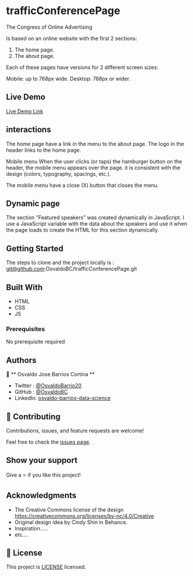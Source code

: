 # trafficConferencePage

The Congress of Online Advertising

Is based on an online website with the first 2 sections:
1. The home page.
2. The about page.

Each of these pages have versions for 2 different screen sizes:

Mobile: up to 768px wide.
Desktop: 768px or wider.

## Live Demo

[Live Demo Link](https://osvaldobc.github.io/trafficConferencePage/)

## interactions

The home page have a link in the menu to the about page.
The logo in the header links to the home page.

Mobile menu
When the user clicks (or taps) the hamburger button on the header, the mobile menu appears over the page.  it is consistent with the design (colors, typography, spacings, etc.).

The mobile menu have a close (X) button that closes the menu.

## Dynamic page

The section "Featured speakers" was created dynamically in JavaScript.
I use a JavaScript variable with the data about the speakers and use it when the page loads to create the HTML for this section dynamically.


## Getting Started

The steps to clone and the project locally is :
git@github.com:OsvaldoBC/trafficConferencePage.git


## Built With

- HTML
- CSS
- JS

### Prerequisites

No prerequisite required


## Authors

👤 ** Osvaldo Jose Barrios Cortina **

- Twitter : [@OsvaldoBarrio20](https://twitter.com/OsvaldoBarrio20)
- GitHub  : [@OsvaldoBC](https://github.com/OsvaldoBC)
- LinkedIn: [osvaldo-barrios-data-science](https://linkedin.com/in/osvaldo-barrios-data-science)


## 🤝 Contributing

Contributions, issues, and feature requests are welcome!

Feel free to check the [issues page](../../issues/).

## Show your support

Give a ⭐️ if you like this project!

## Acknowledgments

- The Creative Commons license of the design https://creativecommons.org/licenses/by-nc/4.0/Creative  
- Original design idea by Cindy Shin in Behance.
- Inspiration.....
- etc....

## 📝 License

This project is [LICENSE](./LICENSE.txt) licensed.
